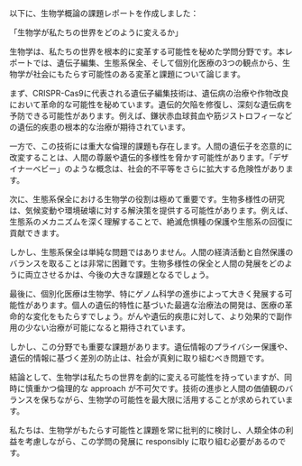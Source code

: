 以下に、生物学概論の課題レポートを作成しました：

「生物学が私たちの世界をどのように変えるか」

生物学は、私たちの世界を根本的に変革する可能性を秘めた学問分野です。本レポートでは、遺伝子編集、生態系保全、そして個別化医療の3つの観点から、生物学が社会にもたらす可能性のある変革と課題について論じます。

まず、CRISPR-Cas9に代表される遺伝子編集技術は、遺伝病の治療や作物改良において革命的な可能性を秘めています。遺伝的欠陥を修復し、深刻な遺伝病を予防できる可能性があります。例えば、鎌状赤血球貧血や筋ジストロフィーなどの遺伝的疾患の根本的な治療が期待されています。

一方で、この技術には重大な倫理的課題も存在します。人間の遺伝子を恣意的に改変することは、人間の尊厳や遺伝的多様性を脅かす可能性があります。「デザイナーベビー」のような概念は、社会的不平等をさらに拡大する危険性があります。

次に、生態系保全における生物学の役割は極めて重要です。生物多様性の研究は、気候変動や環境破壊に対する解決策を提供する可能性があります。例えば、生態系のメカニズムを深く理解することで、絶滅危惧種の保護や生態系の回復に貢献できます。

しかし、生態系保全は単純な問題ではありません。人間の経済活動と自然保護のバランスを取ることは非常に困難です。生物多様性の保全と人間の発展をどのように両立させるかは、今後の大きな課題となるでしょう。

最後に、個別化医療は生物学、特にゲノム科学の進歩によって大きく発展する可能性があります。個人の遺伝的特性に基づいた最適な治療法の開発は、医療の革命的な変化をもたらすでしょう。がんや遺伝的疾患に対して、より効果的で副作用の少ない治療が可能になると期待されています。

しかし、この分野でも重要な課題があります。遺伝情報のプライバシー保護や、遺伝的情報に基づく差別の防止は、社会が真剣に取り組むべき問題です。

結論として、生物学は私たちの世界を劇的に変える可能性を持っていますが、同時に慎重かつ倫理的な approach が不可欠です。技術の進歩と人間の価値観のバランスを保ちながら、生物学の可能性を最大限に活用することが求められています。

私たちは、生物学がもたらす可能性と課題を常に批判的に検討し、人類全体の利益を考慮しながら、この学問の発展に responsibly に取り組む必要があるのです。